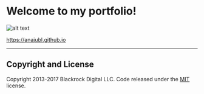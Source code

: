 # Welcome to my portfolio!

![alt text](https://media.giphy.com/media/l46Cpz0A0dB1jMxG0/giphy-downsized.gif "Welcome!")

https://anajubl.github.io

---

## Copyright and License

Copyright 2013-2017 Blackrock Digital LLC. Code released under the [MIT](https://github.com/BlackrockDigital/startbootstrap-freelancer/blob/gh-pages/LICENSE) license.
